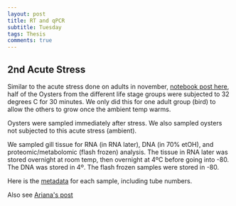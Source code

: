```yaml
---
layout: post
title: RT and qPCR
subtitle: Tuesday
tags: Thesis
comments: true
---
```


## 2nd Acute Stress
Similar to the acute stress done on adults in november, [ notebook post here](https://eric-ess.github.io/SecondStress/), half of the Oysters from the different life stage groups were subjected to 32 degrees C for 30 minutes. We only did this for one adult group (bird) to allow the others to grow once the ambient temp warms.

Oysters were sampled immediately after stress. We also sampled oysters not subjected to this acute stress (ambient).

We sampled gill tissue for RNA (in RNA later), DNA (in 70% etOH), and proteomic/metabolomic (flash frozen) analysis. The tissue in RNA later was stored overnight at room temp, then overnight at 4ºC before going into -80. The DNA was stored in 4º. The flash frozen samples were stored in -80.

Here is the [metadata](https://github.com/RobertsLab/project-gigas-carryover/blob/main/lifestage_carryover/data/sampling_metadata/20240228_sampling_metadata.csv) for each sample, including tube numbers.

Also see [Ariana's post](https://ahuffmyer.github.io/ASH_Putnam_Lab_Notebook/Lifestage-Carryover-Project-Sampling/)
